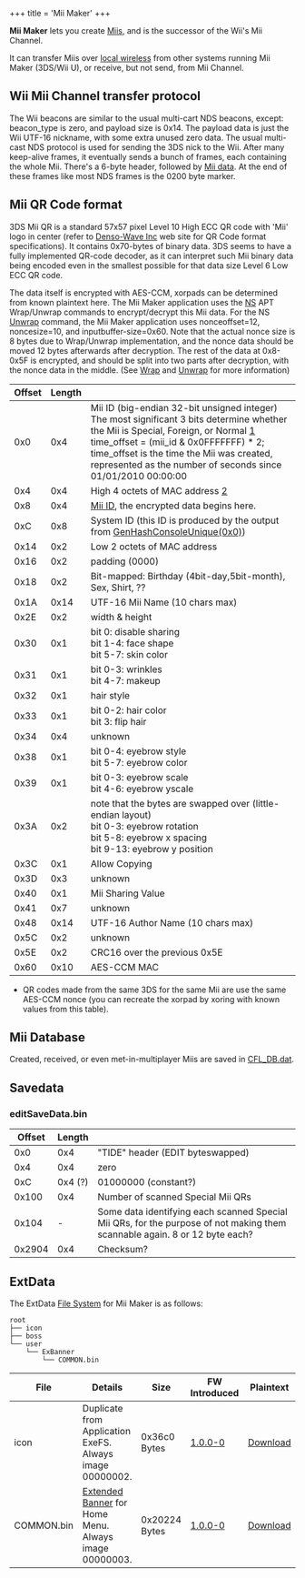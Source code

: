 +++
title = 'Mii Maker'
+++

**Mii Maker** lets you create [Miis](Mii "wikilink"), and is the
successor of the Wii's Mii Channel.

It can transfer Miis over [local wireless](NWM_Services "wikilink") from
other systems running Mii Maker (3DS/Wii U), or receive, but not send,
from Mii Channel.

## Wii Mii Channel transfer protocol

The Wii beacons are similar to the usual multi-cart NDS beacons, except:
beacon_type is zero, and payload size is 0x14. The payload data is just
the Wii UTF-16 nickname, with some extra unused zero data. The usual
multi-cast NDS protocol is used for sending the 3DS nick to the Wii.
After many keep-alive frames, it eventually sends a bunch of frames,
each containing the whole Mii. There's a 6-byte header, followed by [Mii
data](http://wiibrew.org/wiki/Wiimote/Mii_Data). At the end of these
frames like most NDS frames is the 0200 byte marker.

## Mii QR Code format

3DS Mii QR is a standard 57x57 pixel Level 10 High ECC QR code with
'Mii' logo in center (refer to [Denso-Wave
Inc](http://www.denso-wave.com/qrcode) web site for QR Code format
specifications). It contains 0x70-bytes of binary data. 3DS seems to
have a fully implemented QR-code decoder, as it can interpret such Mii
binary data being encoded even in the smallest possible for that data
size Level 6 Low ECC QR code.

The data itself is encrypted with AES-CCM, xorpads can be determined
from known plaintext here. The Mii Maker application uses the
[NS](NS "wikilink") APT Wrap/Unwrap commands to encrypt/decrypt this Mii
data. For the NS [Unwrap](APT:Unwrap "wikilink") command, the Mii Maker
application uses nonceoffset=12, noncesize=10, and
inputbuffer-size=0x60. Note that the actual nonce size is 8 bytes due to
Wrap/Unwrap implementation, and the nonce data should be moved 12 bytes
afterwards after decryption. The rest of the data at 0x8-0x5F is
encrypted, and should be split into two parts after decryption, with the
nonce data in the middle. (See [Wrap](APT:Wrap "wikilink") and
[Unwrap](APT:Unwrap "wikilink") for more information)

<table>
<thead>
<tr class="header">
<th>Offset</th>
<th>Length</th>
<th></th>
</tr>
</thead>
<tbody>
<tr class="odd">
<td>0x0</td>
<td>0x4</td>
<td>Mii ID (big-endian 32-bit unsigned integer)<br />
The most significant 3 bits determine whether the Mii is Special,
Foreign, or Normal <a
href="https://web.archive.org/web/20071011001718/http://www.davidhawley.co.uk/special-miis-gold-pants-and-creating.aspx">1</a><br />
time_offset = (mii_id &amp; 0x0FFFFFFF) * 2;<br />
time_offset is the time the Mii was created, represented as the number
of seconds since 01/01/2010 00:00:00</td>
</tr>
<tr class="even">
<td>0x4</td>
<td>0x4</td>
<td>High 4 octets of MAC address <a
href="http://www.adminsub.net/mac-address-finder/nintendo">2</a></td>
</tr>
<tr class="odd">
<td>0x8</td>
<td>0x4</td>
<td><a {{% href "../Mii" %}} title="wikilink">Mii ID</a>, the encrypted
data begins here.</td>
</tr>
<tr class="even">
<td>0xC</td>
<td>0x8</td>
<td>System ID (this ID is produced by the output from <a
{{% href "../CfgGenHashConsoleUnique" "broken" %}}>GenHashConsoleUnique(0x0)</a>)</td>
</tr>
<tr class="odd">
<td>0x14</td>
<td>0x2</td>
<td>Low 2 octets of MAC address</td>
</tr>
<tr class="even">
<td>0x16</td>
<td>0x2</td>
<td>padding (0000)</td>
</tr>
<tr class="odd">
<td>0x18</td>
<td>0x2</td>
<td>Bit-mapped: Birthday (4bit-day,5bit-month), Sex, Shirt,
??</td>
</tr>
<tr class="even">
<td>0x1A</td>
<td>0x14</td>
<td>UTF-16 Mii Name (10 chars max)</td>
</tr>
<tr class="odd">
<td>0x2E</td>
<td>0x2</td>
<td>width &amp; height</td>
</tr>
<tr class="even">
<td>0x30</td>
<td>0x1</td>
<td>bit 0: disable sharing<br />
bit 1-4: face shape<br />
bit 5-7: skin color</td>
</tr>
<tr class="odd">
<td>0x31</td>
<td>0x1</td>
<td>bit 0-3: wrinkles<br />
bit 4-7: makeup</td>
</tr>
<tr class="even">
<td>0x32</td>
<td>0x1</td>
<td>hair style</td>
</tr>
<tr class="odd">
<td>0x33</td>
<td>0x1</td>
<td>bit 0-2: hair color<br />
bit 3: flip hair</td>
</tr>
<tr class="even">
<td>0x34</td>
<td>0x4</td>
<td>unknown</td>
</tr>
<tr class="odd">
<td>0x38</td>
<td>0x1</td>
<td>bit 0-4: eyebrow style<br />
bit 5-7: eyebrow color</td>
</tr>
<tr class="even">
<td>0x39</td>
<td>0x1</td>
<td>bit 0-3: eyebrow scale<br />
bit 4-6: eyebrow yscale</td>
</tr>
<tr class="odd">
<td>0x3A</td>
<td>0x2</td>
<td>note that the bytes are swapped over (little-endian layout)<br />
bit 0-3: eyebrow rotation<br />
bit 5-8: eyebrow x spacing<br />
bit 9-13: eyebrow y position</td>
</tr>
<tr class="even">
<td>0x3C</td>
<td>0x1</td>
<td>Allow Copying</td>
</tr>
<tr class="odd">
<td>0x3D</td>
<td>0x3</td>
<td>unknown</td>
</tr>
<tr class="even">
<td>0x40</td>
<td>0x1</td>
<td>Mii Sharing Value</td>
</tr>
<tr class="odd">
<td>0x41</td>
<td>0x7</td>
<td>unknown</td>
</tr>
<tr class="even">
<td>0x48</td>
<td>0x14</td>
<td>UTF-16 Author Name (10 chars max)</td>
</tr>
<tr class="odd">
<td>0x5C</td>
<td>0x2</td>
<td>unknown</td>
</tr>
<tr class="even">
<td>0x5E</td>
<td>0x2</td>
<td>CRC16 over the previous 0x5E</td>
</tr>
<tr class="odd">
<td>0x60</td>
<td>0x10</td>
<td>AES-CCM MAC</td>
</tr>
</tbody>
</table>

- QR codes made from the same 3DS for the same Mii are use the same
  AES-CCM nonce (you can recreate the xorpad by xoring with known values
  from this table).

## Mii Database

Created, received, or even met-in-multiplayer Miis are saved in
[CFL_DB.dat](Mii "wikilink").

## Savedata

### editSaveData.bin

| Offset | Length  |                                                                                                                            |
|--------|---------|----------------------------------------------------------------------------------------------------------------------------|
| 0x0    | 0x4     | "TIDE" header (EDIT byteswapped)                                                                                           |
| 0x4    | 0x4     | zero                                                                                                                       |
| 0xC    | 0x4 (?) | 01000000 (constant?)                                                                                                       |
| 0x100  | 0x4     | Number of scanned Special Mii QRs                                                                                          |
| 0x104  | \-      | Some data identifying each scanned Special Mii QRs, for the purpose of not making them scannable again. 8 or 12 byte each? |
| 0x2904 | 0x4     | Checksum?                                                                                                                  |

## ExtData

The ExtData [File System](Extdata#filesystem "wikilink") for Mii Maker
is as follows:

```
root
├── icon
├── boss
└── user
    └── ExBanner
        └── COMMON.bin
```

| File       | Details                                                                             | Size          | FW Introduced                 | Plaintext                                                                                      |
|------------|-------------------------------------------------------------------------------------|---------------|-------------------------------|------------------------------------------------------------------------------------------------|
| icon       | Duplicate from Application ExeFS. Always image 00000002.                            | 0x36c0 Bytes  | [1.0.0-0](1.0.0-0 "wikilink") | [Download](https://dl.dropboxusercontent.com/u/60710927/CTR/Sample/MiiMakerExtdata/icon)       |
| COMMON.bin | [Extended Banner](Extended_Banner "wikilink") for Home Menu. Always image 00000003. | 0x20224 Bytes | [1.0.0-0](1.0.0-0 "wikilink") | [Download](https://dl.dropboxusercontent.com/u/60710927/CTR/Sample/MiiMakerExtdata/COMMON.bin) |
